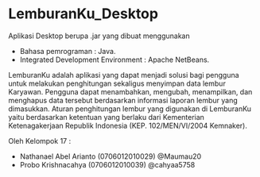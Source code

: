 # LemburanKu_Desktop
Aplikasi Desktop berupa .jar yang dibuat menggunakan
- Bahasa pemrograman : Java.
- Integrated Development Environment : Apache NetBeans.

LemburanKu adalah aplikasi yang dapat menjadi solusi bagi pengguna untuk melakukan penghitungan sekaligus menyimpan data lembur Karyawan. Pengguna dapat menambahkan, mengubah, menampilkan, dan menghapus data tersebut berdasarkan informasi laporan lembur yang dimasukkan. Aturan penghitungan lembur yang digunakan di LemburanKu yaitu berdasarkan ketentuan yang berlaku dari Kementerian Ketenagakerjaan Republik Indonesia (KEP. 102/MEN/VI/2004 Kemnaker).

Oleh Kelompok 17 :
- Nathanael Abel Arianto (0706012010029) @Maumau20
- Probo Krishnacahya (0706012010039) @cahyaa5758
